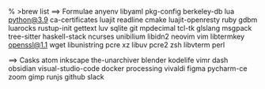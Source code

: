 % >brew list
==> Formulae
anyenv			libyaml			pkg-config
berkeley-db		lua			python@3.9
ca-certificates		luajit			readline
cmake			luajit-openresty	ruby
gdbm			luarocks		rustup-init
gettext			luv			sqlite
git			mpdecimal		tcl-tk
glslang			msgpack			tree-sitter
haskell-stack		ncurses			unibilium
libidn2			neovim			vim
libtermkey		openssl@1.1		wget
libunistring		pcre			xz
libuv			pcre2			zsh
libvterm		perl

==> Casks
atom			inkscape		the-unarchiver
blender			kodelife		vimr
dash			obsidian		visual-studio-code
docker			processing		vivaldi
figma			pycharm-ce		zoom
gimp			runjs
github			slack

